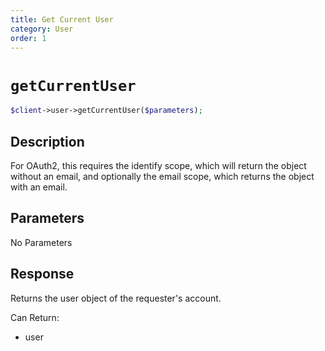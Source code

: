 ```yaml
---
title: Get Current User
category: User
order: 1
---
```


# `getCurrentUser`

```php
$client->user->getCurrentUser($parameters);
```

## Description

For OAuth2, this requires the identify scope, which will return the object without an email, and optionally the email scope, which returns the object with an email.

## Parameters

No Parameters

## Response

Returns the user object of the requester&#039;s account.

Can Return:

* user

